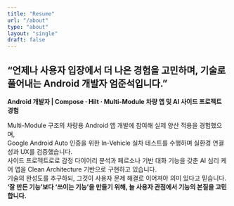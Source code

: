```yaml
---
title: "Resume"
url: "/about"
type: "about"
layout: "single"
draft: false
---
```


## “언제나 사용자 입장에서 더 나은 경험을 고민하며, 기술로 풀어내는 Android 개발자 엄준석입니다.”

**Android 개발자 | Compose · Hilt · Multi-Module 차량 앱 및 AI 사이드 프로젝트 경험**

Multi-Module 구조의 차량용 Android 앱 개발에 참여해 실제 양산 적용을 경험했으며,  
Google Android Auto 인증을 위한 In-Vehicle 실차 테스트를 수행하며 실환경 연결성과 UX를 검증했습니다.  
사이드 프로젝트로로 감정 다이어리 분석과 페르소나 기반 대화 기능을 갖춘 AI 심리 케어 앱을 Clean Architecture 기반으로 구현하고 있습니다.  
기술의 완성도를 추구하되, 그것이 사용자 문제 해결로 이어져야 의미 있다고 믿습니다.  
**‘잘 만든 기능’보다 ‘쓰이는 기능’을 만들기 위해, 늘 사용자 관점에서 기능의 본질을 고민합니다.**